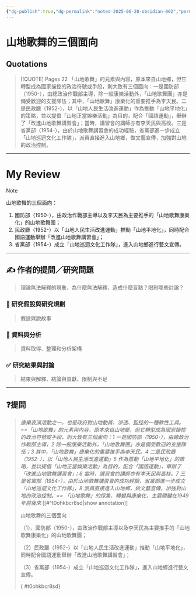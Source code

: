 ```yaml
---
{"dg-publish":true,"dg-permalink":"noted-2025-06-20-obsidian-002","permalink":"/noted-2025-06-20-obsidian-002/","title":"山地歌舞的三個面向","tags":["豐年節","Reading_Notes"],"noteIcon":"3","created":"2025-05-12T17:51:28.000+08:00","updated":"2025-06-20T10:50:17.900+08:00"}
---
```









# 山地歌舞的三個面向






## Quotations



> [!QUOTE] Pages  22
> 「山地歌舞」的元素與內容，原本來自山地鄉，但它轉型成為國家操控的政治符號或手段，則大致有三個面向：一是國防部（1950-），由總政治作戰部主導，除一般康樂活動外，「山地歌舞團」亦是備受歡迎的支援隊伍；其中，「山地歌舞」康樂化的重要推手為李天民。二是民政廳（1952-），以「山地人民生活改進運動」作為推動「山地平地化」的策略，並以提倡「山地正當娛樂活動」為目的，配合「國語運動」，舉辦了「改進山地歌舞講習會」；當時，講習會的講師亦有李天民與高棪。三是省黨部（1954-），由於山地歌舞講習會的成功經驗，省黨部進一步成立「山地巡迴文化工作隊」，派員直接進入山地鄉，做文藝宣傳，加強對山地的政治控制。


---

# My Review



> [!NOTE] 
> 山地歌舞的三個面向：
>1. 國防部（1950-），由政治作戰部主導以及李天民為主要推手的「山地歌舞康樂化」的山地歌舞團；
>2. 民政廳（1952-）以「山地人民生活改進運動」推動「山地平地化」，同時配合國語運動舉辦「改進山地歌舞講習會」；
>3. 省黨部（1954-）成立「山地巡迴文化工作隊」，進入山地鄉進行藝文宣傳。

---

## ✍️ 作者的提問／研究問題

> 理論無法解釋的現象，為什麼無法解釋、造成什麼盲點？限制哪些討論？


### 🎯 研究假設與研究規劃
> 假設與說故事


### 🔢 資料與分析
> 資料取得、整理和分析架構


### ✅ 研究結果與討論
> 結果與解釋、結論與貢獻、限制與不足


---
## ❓提問






>
>*康樂表演活動之一，也是政府對山地動員、滲透、監控的一種軟性工具。 ==「山地歌舞」的元素與內容，原本來自山地鄉，但它轉型成為國家操控的政治符號或手段，則大致有三個面向：1 一是國防部（1950-），由總政治作戰部主導，2 除一般康樂活動外，「山地歌舞團」亦是備受歡迎的支援隊伍；3 其中，「山地歌舞」康樂化的重要推手為李天民。4 二是民政廳（1952-），以「山地人民生活改進運動」5 作為推動「山地平地化」的策略，並以提倡「山地正當娛樂活動」為目的，配合「國語運動」，舉辦了「改進山地歌舞講習會」；6 當時，講習會的講師亦有李天民與高棪。7 三是省黨部（1954-），由於山地歌舞講習會的成功經驗，省黨部進一步成立「山地巡迴文化工作隊」，8 派員直接進入山地鄉，做文藝宣傳，加強對山地的政治控制。== 「山地歌舞」的採集、轉變與康樂化，主要關鍵在1949 年前後來*
>[[#^t0ohkbcr8sd|show annotation]]
>
> 山地歌舞的三個面向：
>
>
> （1）、國防部（1950-），由政治作戰部主導以及李天民為主要推手的「山地歌舞康樂化」的山地歌舞團；
>
> （2）民政廳（1952-）以「山地人民生活改進運動」推動「山地平地化」，同時配合國語運動舉辦「改進山地歌舞講習會」；
>
> （3）省黨部（1954-）成立「山地巡迴文化工作隊」，進入山地鄉進行藝文宣傳。
>
>{ #t0ohkbcr8sd}








